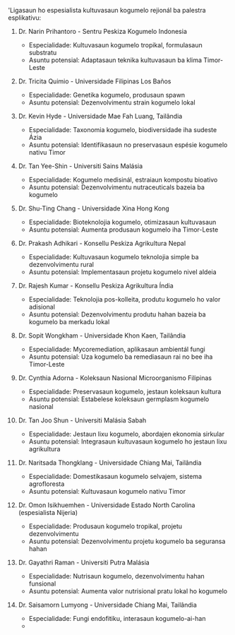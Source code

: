 'Ligasaun ho espesialista kultuvasaun kogumelo rejionál ba palestra esplikativu:

1. Dr. Narin Prihantoro - Sentru Peskiza Kogumelo Indonesia
   - Especialidade: Kultuvasaun kogumelo tropikal, formulasaun substratu
   - Asuntu potensial: Adaptasaun teknika kultuvasaun ba klima Timor-Leste

2. Dr. Tricita Quimio - Universidade Filipinas Los Baños
   - Especialidade: Genetika kogumelo, produsaun spawn
   - Asuntu potensial: Dezenvolvimentu strain kogumelo lokal

3. Dr. Kevin Hyde - Universidade Mae Fah Luang, Tailândia
   - Especialidade: Taxonomia kogumelo, biodiversidade iha sudeste Ázia
   - Asuntu potensial: Identifikasaun no preservasaun espésie kogumelo nativu Timor

4. Dr. Tan Yee-Shin - Universiti Sains Malásia
   - Especialidade: Kogumelo medisinál, estraiaun kompostu bioativo
   - Asuntu potensial: Dezenvolvimentu nutraceuticals bazeia ba kogumelo

5. Dr. Shu-Ting Chang - Universidade Xina Hong Kong
   - Especialidade: Bioteknolojia kogumelo, otimizasaun kultuvasaun
   - Asuntu potensial: Aumenta produsaun kogumelo iha Timor-Leste

6. Dr. Prakash Adhikari - Konsellu Peskiza Agrikultura Nepal
   - Especialidade: Kultuvasaun kogumelo teknolojia simple ba dezenvolvimentu rural
   - Asuntu potensial: Implementasaun projetu kogumelo nivel aldeia

7. Dr. Rajesh Kumar - Konsellu Peskiza Agrikultura Índia
   - Especialidade: Teknolojia pos-kolleita, produtu kogumelo ho valor adisional
   - Asuntu potensial: Dezenvolvimentu produtu hahan bazeia ba kogumelo ba merkadu lokal

8. Dr. Sopit Wongkham - Universidade Khon Kaen, Tailândia
   - Especialidade: Mycoremediation, aplikasaun ambientál fungi
   - Asuntu potensial: Uza kogumelo ba remediasaun rai no bee iha Timor-Leste

9. Dr. Cynthia Adorna - Koleksaun Nasional Microorganismo Filipinas
   - Especialidade: Preservasaun kogumelo, jestaun koleksaun kultura
   - Asuntu potensial: Estabelese koleksaun germplasm kogumelo nasional

10. Dr. Tan Joo Shun - Universiti Malásia Sabah
    - Especialidade: Jestaun lixu kogumelo, abordajen ekonomia sirkular
    - Asuntu potensial: Integrasaun kultuvasaun kogumelo ho jestaun lixu agrikultura

11. Dr. Naritsada Thongklang - Universidade Chiang Mai, Tailândia
    - Especialidade: Domestikasaun kogumelo selvajem, sistema agrofloresta
    - Asuntu potensial: Kultuvasaun kogumelo nativu Timor

12. Dr. Omon Isikhuemhen - Universidade Estado North Carolina (espesialista Nijeria)
    - Especialidade: Produsaun kogumelo tropikal, projetu dezenvolvimentu
    - Asuntu potensial: Dezenvolvimentu projetu kogumelo ba seguransa hahan

13. Dr. Gayathri Raman - Universiti Putra Malásia
    - Especialidade: Nutrisaun kogumelo, dezenvolvimentu hahan funsional
    - Asuntu potensial: Aumenta valor nutrisional pratu lokal ho kogumelo

14. Dr. Saisamorn Lumyong - Universidade Chiang Mai, Tailândia
    - Especialidade: Fungi endofitiku, interasaun kogumelo-ai-han
    -